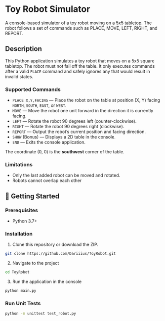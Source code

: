 # Toy Robot Simulator

A console-based simulator of a toy robot moving on a 5x5 tabletop. The robot follows a set of commands such as PLACE, MOVE, LEFT, RIGHT, and REPORT.

## Description

This Python application simulates a toy robot that moves on a 5x5 square tabletop. The robot must not fall off the table. It only executes commands after a valid `PLACE` command and safely ignores any that would result in invalid states.

### Supported Commands

- `PLACE X,Y,FACING` — Place the robot on the table at position (X, Y) facing `NORTH`, `SOUTH`, `EAST`, or `WEST`.
- `MOVE` — Move the robot one unit forward in the direction it is currently facing.
- `LEFT` — Rotate the robot 90 degrees left (counter-clockwise).
- `RIGHT` — Rotate the robot 90 degrees right (clockwise).
- `REPORT` — Output the robot’s current position and facing direction.
- `SHOW` (Bonus) — Displays a 2D table in the console.
- `END` — Exits the console application.

The coordinate (0, 0) is the **southwest** corner of the table.

### Limitations

- Only the last added robot can be moved and rotated.
- Robots cannot overlap each other

## 🚀 Getting Started

### Prerequisites

- Python 3.7+

### Installation

1. Clone this repository or download the ZIP.

```bash
git clone https://github.com/Dariiius/ToyRobot.git
```

2. Navigate to the project

```bash
cd ToyRobot
```

3. Run the application in the console

```bash
python main.py
```

### Run Unit Tests

```bash
python -m unittest test_robot.py
```